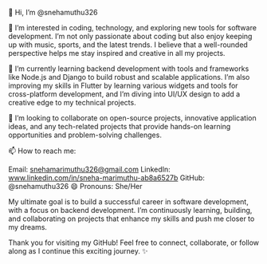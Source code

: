 👋 Hi, I’m @snehamuthu326

👀 I’m interested in coding, technology, and exploring new tools for software development. I’m not only passionate about coding but also enjoy keeping up with music, sports, and the latest trends. I believe that a well-rounded perspective helps me stay inspired and creative in all my projects.

🌱 I’m currently learning backend development with tools and frameworks like Node.js and Django to build robust and scalable applications. I’m also improving my skills in Flutter by learning various widgets and tools for cross-platform development, and I’m diving into UI/UX design to add a creative edge to my technical projects.

💞️ I’m looking to collaborate on open-source projects, innovative application ideas, and any tech-related projects that provide hands-on learning opportunities and problem-solving challenges.

📫 How to reach me:

Email: snehamarimuthu326@gmail.com
LinkedIn: www.linkedin.com/in/sneha-marimuthu-ab8a6527b
GitHub: @snehamuthu326
😄 Pronouns: She/Her

My ultimate goal is to build a successful career in software development, with a focus on backend development. I’m continuously learning, building, and collaborating on projects that enhance my skills and push me closer to my dreams.

Thank you for visiting my GitHub! Feel free to connect, collaborate, or follow along as I continue this exciting journey. ✨

<!---
snehamuthu326/snehamuthu326 is a ✨ special ✨ repository because its `README.md` (this file) appears on your GitHub profile.
You can click the Preview link to take a look at your changes.
--->
